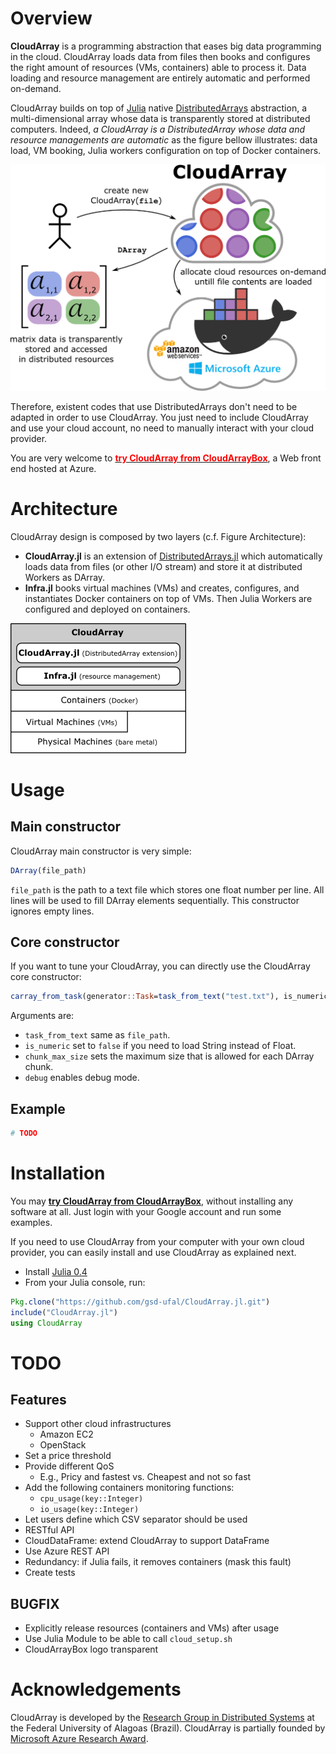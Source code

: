 # Overview

**CloudArray** is a programming abstraction that eases big data programming in the cloud. CloudArray loads data from files then books and configures the right amount of resources (VMs, containers) able to process it. Data loading and resource management are entirely automatic and performed on-demand. 

CloudArray builds on top of [Julia](http://julialang.org) native [DistributedArrays](https://github.com/JuliaParallel/DistributedArrays.jl) abstraction, a multi-dimensional array whose data is transparently stored at distributed computers. Indeed, _a CloudArray is a DistributedArray whose data and resource managements are automatic_ as the figure bellow illustrates: data load, VM booking, Julia workers configuration on top of Docker containers. 

![CloudArray Architecture](docs/figures/cloudarray_overview.png "CloudArray Architecture")

Therefore, existent codes that use DistributedArrays don't need to be adapted in order to use CloudArray. You just need to include CloudArray and use your cloud account, no need to manually interact with your cloud provider.

You are very welcome to [**<span style="color:red">try CloudArray from CloudArrayBox</span>**](http:/cloudarraybox.cloudapp.net/), a Web front end hosted at Azure.


# Architecture

CloudArray design is composed by two layers (c.f. Figure Architecture):

* **CloudArray.jl** is an extension of [DistributedArrays.jl](https://github.com/JuliaParallel/DistributedArrays.jl) which automatically loads data from files (or other I/O stream) and store it at distributed Workers as DArray.
* **Infra.jl** books virtual machines (VMs) and creates, configures, and instantiates Docker containers on top of VMs. Then Julia Workers are configured and deployed on containers. 
	
![CloudArray Architecture](docs/figures/cloudarray_layers.png "CloudArray Architecture")


# Usage

## Main constructor

CloudArray main constructor is very simple:

```julia
DArray(file_path)
```

```file_path``` is the path to a text file which stores one float number per line. All lines will be used to  fill DArray elements sequentially. This constructor ignores empty lines.

## Core constructor

If you want to tune your CloudArray, you can directly use the CloudArray core constructor:

```julia
carray_from_task(generator::Task=task_from_text("test.txt"), is_numeric::Bool=true, chunk_max_size::Int=1024*1024,debug::Bool=false)
```
Arguments are:

* ```task_from_text``` same as ```file_path```.
* ```is_numeric``` set to ```false``` if you need to load String instead of Float.
* ```chunk_max_size``` sets the maximum size that is allowed for each DArray chunk.
* ```debug``` enables debug mode.

## Example

```julia
# TODO
```

# Installation

You may [**try CloudArray from CloudArrayBox**](http:/cloudarraybox.cloudapp.net/), without installing any software at all. Just login with your Google account and run some examples.

If you need to use CloudArray from your computer with your own cloud provider, you can easily install and use CloudArray as explained next.

* Install [Julia 0.4](http://julialang.org/downloads/)
* From your Julia console, run:

```Julia
Pkg.clone("https://github.com/gsd-ufal/CloudArray.jl.git")
include("CloudArray.jl")
using CloudArray
```

# TODO 

## Features

* Support other cloud infrastructures
	* Amazon EC2
	* OpenStack
* Set a price threshold
* Provide different QoS
	* E.g., Pricy and fastest vs. Cheapest and not so fast
* Add the following containers monitoring functions:
	* ```cpu_usage(key::Integer)```
	* ```io_usage(key::Integer)```
* Let users define which CSV separator should be used
* RESTful API
* CloudDataFrame: extend CloudArray to support DataFrame
* Use Azure REST API
* Redundancy: if Julia fails, it removes containers (mask this fault)
* Create tests

## BUGFIX

* Explicitly release resources (containers and VMs) after usage
* Use Julia Module to be able to call ```cloud_setup.sh```
* CloudArrayBox logo transparent

# Acknowledgements

CloudArray is developed by the [Research Group in Distributed Systems](https://sites.google.com/a/ic.ufal.br/andrelage/home/research-overview/research-team-in-distributed-systems-gsd) at the Federal University of Alagoas (Brazil). CloudArray is partially founded by [Microsoft Azure Research Award](http://research.microsoft.com/en-us/projects/azure/).


